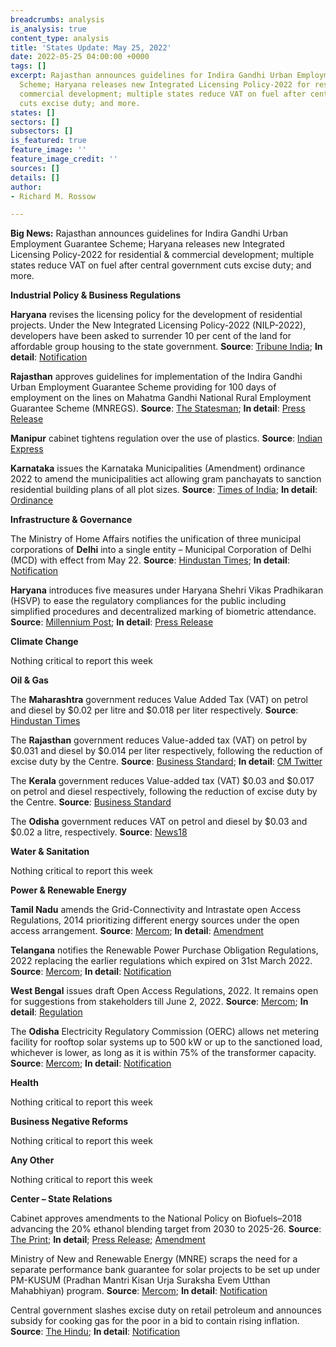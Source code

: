 ```yaml
---
breadcrumbs: analysis
is_analysis: true
content_type: analysis
title: 'States Update: May 25, 2022'
date: 2022-05-25 04:00:00 +0000
tags: []
excerpt: Rajasthan announces guidelines for Indira Gandhi Urban Employment Guarantee
  Scheme; Haryana releases new Integrated Licensing Policy-2022 for residential &
  commercial development; multiple states reduce VAT on fuel after central government
  cuts excise duty; and more.
states: []
sectors: []
subsectors: []
is_featured: true
feature_image: ''
feature_image_credit: ''
sources: []
details: []
author:
- Richard M. Rossow

---
```

**Big News:** Rajasthan announces guidelines for Indira Gandhi Urban Employment Guarantee Scheme; Haryana releases new Integrated Licensing Policy-2022 for residential & commercial development; multiple states reduce VAT on fuel after central government cuts excise duty; and more.

**Industrial Policy & Business Regulations**

**Haryana** revises the licensing policy for the development of residential projects. Under the New Integrated Licensing Policy-2022 (NILP-2022), developers have been asked to surrender 10 per cent of the land for affordable group housing to the state government. **Source**: [Tribune India](https://www.tribuneindia.com/news/haryana/give-up-10-land-for-affordable-housing-haryana-govt-tells-developers-395478); **In detail**: [Notification](https://tcpharyana.gov.in/Policy/FINAL%20NILP%20POLICY_11_05_2022.pdf)

**Rajasthan** approves guidelines for implementation of the Indira Gandhi Urban Employment Guarantee Scheme providing for 100 days of employment on the lines on Mahatma Gandhi National Rural Employment Guarantee Scheme (MNREGS). **Source**: [The Statesman](https://www.thestatesman.com/india/rajasthan-starts-urban-employment-guarantee-scheme-100-days-1503074598.html); **In detail**: [Press Release](https://cmo.rajasthan.gov.in/pressreleasedetail/5469)

**Manipur** cabinet tightens regulation over the use of plastics. **Source**: [Indian Express](https://indianexpress.com/article/north-east-india/manipur/manipur-cabinet-plastic-tourism-policies-7925699/)

**Karnataka** issues the Karnataka Municipalities (Amendment) ordinance 2022 to amend the municipalities act allowing gram panchayats to sanction residential building plans of all plot sizes. **Source**: [Times of India](https://timesofindia.indiatimes.com/city/bengaluru/karnataka-gram-panchayats-can-now-sanction-building-plans/articleshow/91652819.cms); **In detail**: [Ordinance](https://erajyapatra.karnataka.gov.in/WriteReadData/2022/4143.pdf)

**Infrastructure & Governance**

The Ministry of Home Affairs notifies the unification of three municipal corporations of **Delhi** into a single entity – Municipal Corporation of Delhi (MCD) with effect from May 22. **Source**: [Hindustan Times](https://www.hindustantimes.com/cities/delhi-news/centre-issues-notification-merging-delhi-s-three-civic-bodies-from-may-22-101652884532169.html); **In detail**: [Notification](https://egazette.nic.in/WriteReadData/2022/235827.pdf)

**Haryana** introduces five measures under Haryana Shehri Vikas Pradhikaran (HSVP) to ease the regulatory compliances for the public including simplified procedures and decentralized marking of biometric attendance. **Source**: [Millennium Post](http://www.millenniumpost.in/nation/khattar-launches-5-services-of-hsvp-479007); **In detail**: [Press Release](https://prharyana.gov.in/en/haryana-chief-minister-sh-manohar-lal-today-launched-five-exclusive-services-of-haryana-shehri)

**Climate Change**

Nothing critical to report this week

**Oil & Gas**

The **Maharashtra** government reduces Value Added Tax (VAT) on petrol and diesel by $0.02 per litre and $0.018 per liter respectively. **Source**: [Hindustan Times](https://www.hindustantimes.com/cities/mumbai-news/maharashtra-cuts-vat-on-petrol-and-diesel-prices-after-centre-slashes-excise-101653219987914.html)

The **Rajasthan** government reduces Value-added tax (VAT) on petrol by $0.031 and diesel by $0.014 per liter respectively, following the reduction of excise duty by the Centre. **Source**: [Business Standard](https://www.business-standard.com/article/economy-policy/rajasthan-govt-reduces-vat-on-petrol-by-rs-2-48-diesel-by-rs-1-16-122052200065_1.html); **In detail**: [CM Twitter](https://twitter.com/ashokgehlot51/status/1528060324301410304?s=20&t=9Lz1m8fLYVztfKpRcReXdQ)

The **Kerala** government reduces Value-added tax (VAT) $0.03 and $0.017 on petrol and diesel respectively, following the reduction of excise duty by the Centre. **Source**: [Business Standard](https://www.business-standard.com/article/economy-policy/kerala-govt-announces-tax-cut-on-petrol-by-rs-2-41-diesel-by-rs-1-36-122052200049_1.html/)

The **Odisha** government reduces VAT on petrol and diesel by $0.03 and $0.02 a litre, respectively. **Source**: [News18](https://www.news18.com/news/business/petrol-diesel-prices-rajasthan-odisha-kerala-cut-vat-on-fuel-check-latest-rates-5223367.html)

**Water & Sanitation**

Nothing critical to report this week

**Power & Renewable Energy**

**Tamil Nadu** amends the Grid-Connectivity and Intrastate open Access Regulations, 2014 prioritizing different energy sources under the open access arrangement. **Source**: [Mercom](https://mercomindia.com/tamil-nadu-priority-open-access-procure-energy/); **In detail**: [Amendment](http://www.tnerc.gov.in/Regulation/files/Reg-070420221039Eng.pdf)

**Telangana** notifies the Renewable Power Purchase Obligation Regulations, 2022 replacing the earlier regulations which expired on 31st March 2022. **Source**: [Mercom](https://mercomindia.com/telangana-renewable-power-purchase-obligation-fy23-fy27/); **In detail**: [Notification](https://tserc.gov.in/file_upload/uploads/Regulations/Final/tserc/2022/Regulation%20No%207%20of%202022.pdf)

**West Bengal** issues draft Open Access Regulations, 2022. It remains open for suggestions from stakeholders till June 2, 2022. **Source**: [Mercom](https://mercomindia.com/west-bengal-regulations-open-access-projects/); **In detail**: [Regulation](https://wberc.gov.in/sites/default/files/Draft_OA_Regu_1.pdf)

The **Odisha** Electricity Regulatory Commission (OERC) allows net metering facility for rooftop solar systems up to 500 kW or up to the sanctioned load, whichever is lower, as long as it is within 75% of the transformer capacity. **Source**: [Mercom](https://mercomindia.com/odisha-allows-net-metering-rooftop-solar-500-kw/); **In detail**: [Notification](https://www.orierc.org/(S(td5clekqkii0eunyh4suzqwk))/UploadData/LatestUpdates/55ab5028-2523-4969-9d24-a87518bd08ee.pdf)

**Health**

Nothing critical to report this week

**Business Negative Reforms**

Nothing critical to report this week

**Any Other**

Nothing critical to report this week

**Center – State Relations**

Cabinet approves amendments to the National Policy on Biofuels–2018 advancing the 20% ethanol blending target from 2030 to 2025-26. **Source**: [The Print](https://theprint.in/economy/cabinet-approves-amendments-to-national-policy-on-biofuels-2018/960880/); **In detail**; [Press Release](https://pib.gov.in/PressReleasePage.aspx?PRID=1826265); [Amendment](https://mopng.gov.in/files/Whatsnew/Website.pdf)

Ministry of New and Renewable Energy (MNRE) scraps the need for a separate performance bank guarantee for solar projects to be set up under PM-KUSUM (Pradhan Mantri Kisan Urja Suraksha Evem Utthan Mahabhiyan) program. **Source**: [Mercom](https://mercomindia.com/separate-bank-guarantee-not-needed-for-kusum-projects/); **In detail**: [Notification](https://mnre.gov.in/img/documents/uploads/file_f-1652783521005.pdf)

Central government slashes excise duty on retail petroleum and announces subsidy for cooking gas for the poor in a bid to contain rising inflation. **Source**: [The Hindu](https://www.thehindu.com/business/Economy/union-finance-minister-nirmala-sitharaman-reduces-central-excise-duty-on-petrol-and-diesel/article65442859.ece); **In detail**: [Notification](https://egazette.nic.in/WriteReadData/2022/235956.pdf)